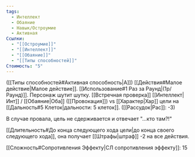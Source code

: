 ```yaml
---
tags:
  - Интеллект
  - Обаяние
  - Навык/Остроумие
  - Активная
Ссылки:
  - "[[Остроумие]]"
  - "[[Интеллект]]"
  - "[[Обаяние]]"
  - "[[Типы способностей]]"
Стоимость: "5"
---
```

([[Типы способностей#Активная способность|А]]) [[Действия#Малое действие|Малое действие]]. [[Использование#1 Раз за Раунд|(1р/Раунд)]]. Персонаж шутит шутку. [[Встречная проверка]] [[Интеллект|Инт]] / [[Обаяние|Оба]] ([[Провокация]]) vs [[Характер|Хар]] цели на [[Дальность#5 Клеток|дальности: 5 клеток]]. ([[Рассудок|Рас]]: -3)

В случае провала, цель не сдерживается и отвечает "...кто там?!"

[[Длительность#До конца следующего хода цели|до конца своего следующего хода]], она получает [[Штрафы|штраф]] -2 на все действия. 

[[Сложность#Cопротивления Эффекту|СЛ сопротивления эффекту]]: 15